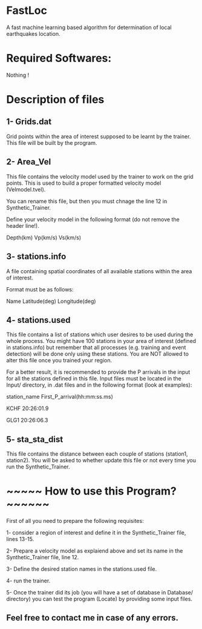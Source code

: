 # FastLoc
A fast machine learning based algorithm for determination of local earthquakes location.

# Required Softwares:
Nothing !

# Description of files

1- Grids.dat
------------

Grid points within the area of interest supposed to be learnt by the trainer. This file will be built by the program.


2- Area_Vel
------------

This file contains the velocity model used by the trainer to work on the grid points. This is used to build a proper formatted velocity model (Velmodel.tvel).

You can rename this file, but then you must chnage the line 12 in Synthetic_Trainer.

Define your velocity model in the following format (do not remove the header line!).

Depth(km)  Vp(km/s)  Vs(km/s)  


3- stations.info
-----------------

A file containing spatial coordinates of all available stations within the area of interest.

Format must be as follows:

Name Latitude(deg) Longitude(deg)

4- stations.used
----------------

This file contains a list of stations which user desires to be used during the whole process. You might have 100 stations in your area of interest (defined in stations.info) but remember that all processes (e.g. training and event detection) will be done only using these stations. You are NOT allowed to alter this file once you trained your region.

For a better result, it is recommended to provide the P arrivals in the input for all the stations defined in this file. Input files must be located in the Input/ directory, in .dat files and in the following format (look at examples):

station_name First_P_arrival(hh:mm:ss.ms)

KCHF 20:26:01.9

GLG1 20:26:06.3

5- sta_sta_dist
--------------

This file contains the distance between each couple of stations (station1, station2). You will be asked to whether update this file or not every time you run the Synthetic_Trainer.

# ~~~~~ How to use this Program? ~~~~~~

First of all you need to prepare the following requisites:

1- consider a region of interest and define it in the Synthetic_Trainer file, lines 13-15.

2- Prepare a velocity model as explaiend above and set its name in the Synthetic_Trainer file, line 12.

3- Define the desired station names in the stations.used file.

4- run the trainer.

5- Once the trainer did its job (you will have a set of database in Database/ directory) you can test the program (Locate) by providing some input files.

Feel free to contact me in case of any errors.
----------------------------------------
















